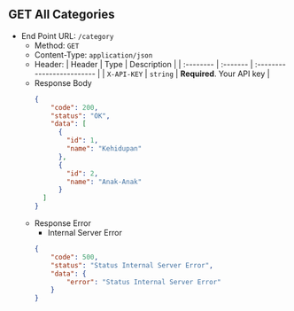 ## GET All Categories
- End Point URL: `/category`
    - Method: `GET`
    - Content-Type: `application/json`
    - Header:
      | Header 	| Type     | Description                |
      | :-------- | :------- | :------------------------- |
      | `X-API-KEY` | `string` | **Required**. Your API key |
    - Response Body
      ```json
      {
          "code": 200,
          "status": "OK",
          "data": [
            {
              "id": 1,
              "name": "Kehidupan"
            },
            {
              "id": 2,
              "name": "Anak-Anak"
            }    
        ] 
      }
      ```
    - Response Error
        - Internal Server Error
      ```json
      {
          "code": 500,
          "status": "Status Internal Server Error",
          "data": {
              "error": "Status Internal Server Error"
          }
      }
      ```